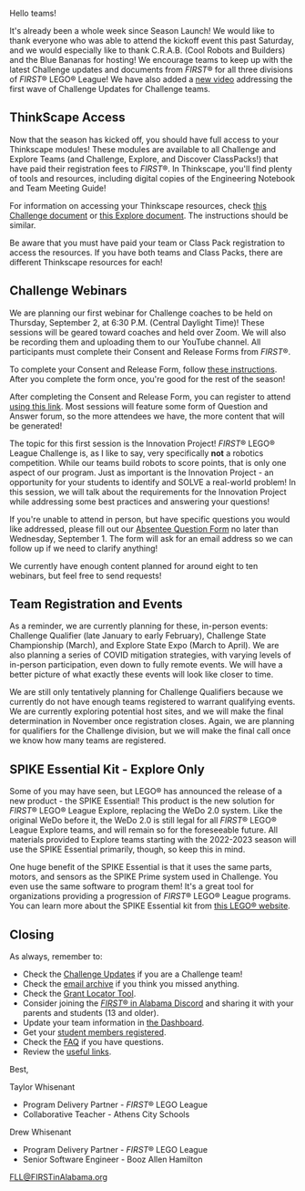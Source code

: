 Hello teams!

It's already been a whole week since Season Launch! We would like to thank everyone who was able to attend the kickoff event this past Saturday, and we would especially like to thank C.R.A.B. (Cool Robots and Builders) and the Blue Bananas for hosting! We encourage teams to keep up with the latest Challenge updates and documents from *FIRST*&reg; for all three divisions of *FIRST*&reg; LEGO&reg; League! We have also added a [new video](https://youtu.be/4nXGr1ps8vA) addressing the first wave of Challenge Updates for Challenge teams.


## ThinkScape Access

Now that the season has kicked off, you should have full access to your Thinkscape modules! These modules are available to all Challenge and Explore Teams (and Challenge, Explore, and Discover ClassPacks!) that have paid their registration fees to *FIRST*&reg;. In Thinkscape, you'll find plenty of tools and resources, including digital copies of the Engineering Notebook and Team Meeting Guide!

For information on accessing your Thinkscape resources, check [this Challenge document](https://info.firstinspires.org/hubfs/Education_Resources/thinkscape/FLLChallenge-Teams-Thinkscape-Access.pdf) or [this Explore document](https://info.firstinspires.org/hubfs/Education_Resources/thinkscape/FLLExplore-Teams-Thinkscape-Access.pdf). The instructions should be similar.

Be aware that you must have paid your team or Class Pack registration to access the resources. If you have both teams and Class Packs, there are different Thinkscape resources for each!


## Challenge Webinars

We are planning our first webinar for Challenge coaches to be held on Thursday, September 2, at 6:30 P.M. (Central Daylight Time)! These sessions will be geared toward coaches and held over Zoom. We will also be recording them and uploading them to our YouTube channel. All participants must complete their Consent and Release Forms from *FIRST*&reg;.

To complete your Consent and Release Form, follow [these instructions](https://github.com/drewwhis/alabama-first-lego-league/wiki/Complete-the-Consent-and-Release-Form). After you complete the form once, you're good for the rest of the season! 

After completing the Consent and Release Form, you can register to attend [using this link](https://www.eventbrite.com/e/the-innovation-project-tickets-168311551381). Most sessions will feature some form of Question and Answer forum, so the more attendees we have, the more content that will be generated!

The topic for this first session is the Innovation Project! *FIRST*&reg; LEGO&reg; League Challenge is, as I like to say, very specifically **not** a robotics competition. While our teams build robots to score points, that is only one aspect of our program. Just as important is the Innovation Project - an opportunity for your students to identify and SOLVE a real-world problem! In this session, we will talk about the requirements for the Innovation Project while addressing some best practices and answering your questions!

If you're unable to attend in person, but have specific questions you would like addressed, please fill out our [Absentee Question Form](https://forms.gle/dV9mNk4RdEcohx387) no later than Wednesday, September 1. The form will ask for an email address so we can follow up if we need to clarify anything!

We currently have enough content planned for around eight to ten webinars, but feel free to send requests!


## Team Registration and Events

As a reminder, we are currently planning for these, in-person events: Challenge Qualifier (late January to early February), Challenge State Championship (March), and Explore State Expo (March to April). We are also planning a series of COVID mitigation strategies, with varying levels of in-person participation, even down to fully remote events. We will have a better picture of what exactly these events will look like closer to time.

We are still only tentatively planning for Challenge Qualifiers because we currently do not have enough teams registered to warrant qualifying events. We are currently exploring potential host sites, and we will make the final determination in November once registration closes. Again, we are planning for qualifiers for the Challenge division, but we will make the final call once we know how many teams are registered.


## SPIKE Essential Kit - Explore Only

Some of you may have seen, but LEGO&reg; has announced the release of a new product - the SPIKE Essential! This product is the new solution for *FIRST*&reg; LEGO&reg; League Explore, replacing the WeDo 2.0 system. Like the original WeDo before it, the WeDo 2.0 is still legal for all *FIRST*&reg; LEGO&reg; League Explore teams, and will remain so for the foreseeable future. All materials provided to Explore teams starting with the 2022-2023 season will use the SPIKE Essential primarily, though, so keep this in mind.

One huge benefit of the SPIKE Essential is that it uses the same parts, motors, and sensors as the SPIKE Prime system used in Challenge. You even use the same software to program them! It's a great tool for organizations providing a progression of *FIRST*&reg; LEGO&reg; League programs. You can learn more about the SPIKE Essential kit from [this LEGO&reg; website](https://education.lego.com/en-us/products/lego-education-spike-essential-set/45345#spike™-essential).


## Closing

As always, remember to:
- Check the [Challenge Updates](https://firstinspiresst01.blob.core.windows.net/first-forward/fll-challenge/fll-challenge-cargo-connect-challenge-updates.pdf) if you are a Challenge team!
- Check the [email archive](https://github.com/drewwhis/alabama-first-lego-league/tree/main/2021-2022/email-blasts) if you think you missed anything.
- Check the [Grant Locator Tool](https://www.firstinspires.org/robotics/team-grants).
- Consider joining the [*FIRST*&reg; in Alabama Discord](http://discord.gg/7eyJvm3) and sharing it with your parents and students (13 and older).
- Update your team information in [the Dashboard](https://my.firstinspires.org/Dashboard/).
- Get your [student members registered](https://www.firstinspires.org/resource-library/youth-registration-system).
- Check the [FAQ](https://github.com/drewwhis/alabama-first-lego-league/wiki/Frequently-Asked-Questions) if you have questions.
- Review the [useful links](https://github.com/drewwhis/alabama-first-lego-league/wiki/Useful-Links).

Best,

Taylor Whisenant
- Program Delivery Partner - *FIRST*&reg; LEGO League
- Collaborative Teacher - Athens City Schools

Drew Whisenant
- Program Delivery Partner - *FIRST*&reg; LEGO League
- Senior Software Engineer - Booz Allen Hamilton

FLL@FIRSTinAlabama.org